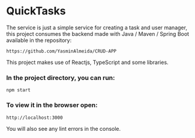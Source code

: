 # QuickTasks

The service is just a simple service for creating a task and user manager,
this project consumes the backend made with Java / Maven / Spring Boot available in the repository:
``` 
https://github.com/YasminAlmeida/CRUD-APP
``` 
This project makes use of Reactjs, TypeScript and some libraries.

### In the project directory, you can run:

```
npm start
```
### To view it in the browser open:
```
http://localhost:3000
``` 

You will also see any lint errors in the console.

